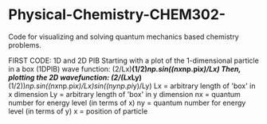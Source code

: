 # Physical-Chemistry-CHEM302-
Code for visualizing and solving quantum mechanics based chemistry problems.

FIRST CODE: 1D and 2D PIB
Starting with a plot of the 1-dimensional particle in a box (1DPIB) wave function: (2/Lx)**(1/2)*np.sin((nx*np.pi*x)/Lx)
Then, plotting the 2D wavefunction: (2/(Lx*Ly)**(1/2))*np.sin((nx*np.pi*x)/Lx)*sin((ny*np.pi*y)/Ly)
Lx = arbitrary length of 'box' in x dimension
Ly = arbitrary length of 'box' in y dimension
nx = quantum number for energy level (in terms of x)
ny = quantum number for energy level (in terms of y)
x = position of particle

